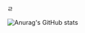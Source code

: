 
ㄹ

![Anurag's GitHub stats](https://github-readme-stats.vercel.app/api?username=redcoin96&show_icons=true&theme=radical)


